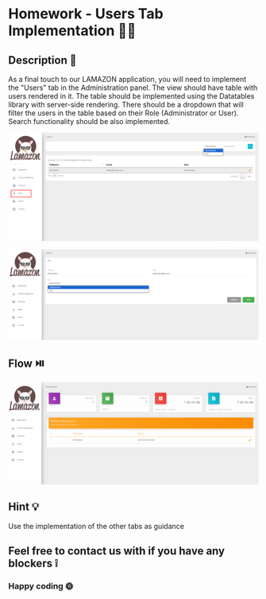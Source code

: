 # Homework - Users Tab Implementation 🙋‍♂️

## Description 📝

As a final touch to our LAMAZON application, you will need to implement the "Users" tab in the Administration panel.
The view should have table with users rendered in it. The table should be implemented using the Datatables library with server-side rendering. There should be a dropdown that will filter the users in the table based on their Role (Administrator or User). Search functionality should be also implemented.

![Users View](img/users-tab.png)

![Users Edit](img/users-edit-view.png)

## Flow ⏯️	
![Users Flow gif](img/users-flow.gif)

## Hint 💡

Use the implementation of the other tabs as guidance

## Feel free to contact us with if you have any blockers ❕

### Happy coding 🌞
